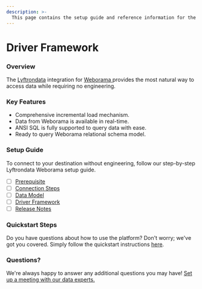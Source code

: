 ```yaml
---
description: >-
  This page contains the setup guide and reference information for the Weborama source connector.
---
```


# Driver Framework

### Overview

The [Lyftrondata](https://www.lyftrondata.com/) integration for [Weborama](https://www.lyftrondata.com/integration/weborama/)[ ](https://www.lyftrondata.com/integration/weborama/)provides the most natural way to access data while requiring no engineering.

### Key Features

* Comprehensive incremental load mechanism.
* Data from Weborama is available in real-time.&#x20;
* ANSI SQL is fully supported to query data with ease.
* Ready to query Weborama relational schema model.

### Setup Guide

To connect to your destination without engineering, follow our step-by-step Lyftrondata Weborama setup guide.

* [ ] [Prerequisite](../../marketing-analytics/weborama/prerequisite.md)
* [ ] [Connection Steps](../../marketing-analytics/weborama/connection-steps.md)
* [ ] [Data Model](../../marketing-analytics/weborama/data-model/)
* [ ] [Driver Framework](../../marketing-analytics/weborama/driver-framework/)
* [ ] [Release Notes](../../marketing-analytics/weborama/release-notes.md)

### Quickstart Steps

Do you have questions about how to use the platform? Don't worry; we've got you covered. Simply follow the quickstart instructions [here](../../../quickstart-steps.md).

### Questions? <a href="#questions" id="questions"></a>

We're always happy to answer any additional questions you may have! [Set up a meeting with our data experts.](https://www.lyftrondata.com/book-a-meeting/)


